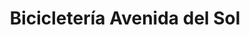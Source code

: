 ---
title: "Bicicletería Avenida del Sol"
url: /distrito-vecinal-noreste/bicicleteria-avenida-del-sol/
shop: bicicleta
---